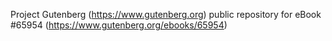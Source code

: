 Project Gutenberg (https://www.gutenberg.org) public repository for
eBook #65954 (https://www.gutenberg.org/ebooks/65954)
